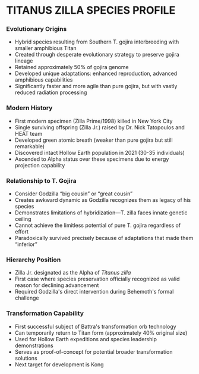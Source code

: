 # TITANUS ZILLA SPECIES PROFILE

### Evolutionary Origins

- Hybrid species resulting from Southern T. gojira interbreeding with smaller amphibious Titan
- Created through desperate evolutionary strategy to preserve gojira lineage
- Retained approximately 50% of gojira genome
- Developed unique adaptations: enhanced reproduction, advanced amphibious capabilities
- Significantly faster and more agile than pure gojira, but with vastly reduced radiation processing

### Modern History

- First modern specimen (Zilla Prime/1998) killed in New York City
- Single surviving offspring (Zilla Jr.) raised by Dr. Nick Tatopoulos and HEAT team
- Developed green atomic breath (weaker than pure gojira but still remarkable)
- Discovered intact Hollow Earth population in 2021 (30-35 individuals)
- Ascended to Alpha status over these specimens due to energy projection capability

### Relationship to T. Gojira

- Consider Godzilla “big cousin” or “great cousin”
- Creates awkward dynamic as Godzilla recognizes them as legacy of his species
- Demonstrates limitations of hybridization—T. zilla faces innate genetic ceiling
- Cannot achieve the limitless potential of pure T. gojira regardless of effort
- Paradoxically survived precisely because of adaptations that made them “inferior”

### Hierarchy Position

- Zilla Jr. designated as the Alpha of *Titanus zilla*
- First case where species preservation officially recognized as valid reason for declining advancement
- Required Godzilla's direct intervention during Behemoth's formal challenge

### Transformation Capability

- First successful subject of Battra's transformation orb technology
- Can temporarily return to Titan form (approximately 40% original size)
- Used for Hollow Earth expeditions and species leadership demonstrations
- Serves as proof-of-concept for potential broader transformation solutions
- Next target for development is Kong